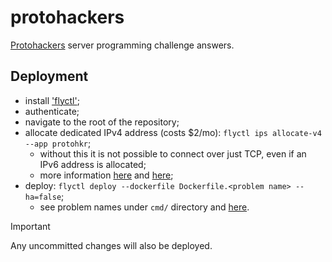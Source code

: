 # protohackers

[Protohackers](https://protohackers.com/) server programming challenge answers.

## Deployment

- install ['flyctl'](https://fly.io/docs/flyctl/);
- authenticate;
- navigate to the root of the repository;
- allocate dedicated IPv4 address (costs $2/mo): `flyctl ips allocate-v4 --app protohkr`;
  - without this it is not possible to connect over just TCP, even if an IPv6 address is allocated;
  - more information [here](https://community.fly.io/t/tcp-and-udp-service-ports-dont-work/9746) and [here](https://community.fly.io/t/announcement-shared-anycast-ipv4/9384/25);
- deploy: `flyctl deploy --dockerfile Dockerfile.<problem name> --ha=false`;
  - see problem names under `cmd/` directory and [here](https://protohackers.com/problems).

> [!important]
> Any uncommitted changes will also be deployed.
